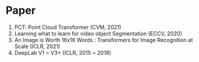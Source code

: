 # Paper

1. PCT: Point Cloud Transformer (CVM, 2021)
2. Learning what to learn for video object Segmentation (ECCV, 2020)
3. An Image is Worth 16x16 Words : Transformers for Image Recognition at Scale (ICLR, 2021)
4. DeepLab V1 ~ V3+ (ICLR, 2015 ~ 2018)

